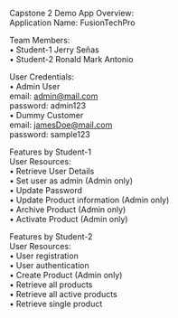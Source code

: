 Capstone 2 Demo App Overview: <br>
Application Name: FusionTechPro <br>

Team Members: <br>
• Student-1 Jerry Señas <br> 
• Student-2 Ronald Mark Antonio <br>

User Credentials: <br>
• Admin User <br> 
email: admin@mail.com <br>
password: admin123 <br>
• Dummy Customer <br>
email: jamesDoe@mail.com <br>
password: sample123 <br>

Features by Student-1 <br>
User Resources: <br> 
• Retrieve User Details <br>
• Set user as admin (Admin only) <br>
• Update Password <br>
• Update Product information (Admin only) <br>
• Archive Product (Admin only) <br>
• Activate Product (Admin only) <br>

Features by Student-2 <br>
User Resources: <br>
• User registration <br>
• User authentication <br>
• Create Product (Admin only) <br>
• Retrieve all products <br>
• Retrieve all active products <br>
• Retrieve single product <br>